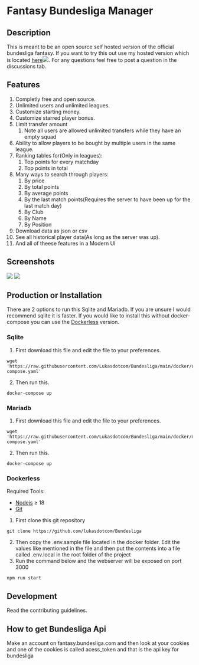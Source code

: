 # Fantasy Bundesliga Manager

## Description

This is meant to be an open source self hosted version of the official bundesliga fantasy. If you want to try this out use my hosted version which is located [here](https://bundesliga.lschaefer.xyz)![](https://uptime.lschaefer.xyz/api/badge/15/uptime/720?label=30&labelSuffix=d). For any questions feel free to post a question in the discussions tab.

## Features

1. Completly free and open source.
2. Unlimited users and unlimited leagues.
3. Customize starting money.
4. Customize starred player bonus.
5. Limit transfer amount
   1. Note all users are allowed unlimited transfers while they have an empty squad
6. Ability to allow players to be bought by multiple users in the same league.
7. Ranking tables for(Only in leagues):
   1. Top points for every matchday
   2. Top points in total
8. Many ways to search through players:
   1. By price
   2. By total points
   3. By average points
   4. By the last match points(Requires the server to have been up for the last match day)
   5. By Club
   6. By Name
   7. By Position
9. Download data as json or csv
10. See all historical player data(As long as the server was up).
11. And all of theese features in a Modern UI

## Screenshots

<img src="https://raw.githubusercontent.com/Lukasdotcom/Bundesliga/main/screenshots/main.png">
<img src="https://raw.githubusercontent.com/Lukasdotcom/Bundesliga/main/screenshots/transfers.png">

## Production or Installation

There are 2 options to run this Sqlite and Mariadb. If you are unsure I would recommend sqlite it is faster. If you would like to install this without docker-compose you can use the [Dockerless](#dockerless) version.

### Sqlite

1. First download this file and edit the file to your preferences.

```
wget 'https://raw.githubusercontent.com/Lukasdotcom/Bundesliga/main/docker/docker-compose.yaml'
```

2. Then run this.

```
docker-compose up
```

### Mariadb

1. First download this file and edit the file to your preferences.

```
wget 'https://raw.githubusercontent.com/Lukasdotcom/Bundesliga/main/docker/mariadb/docker-compose.yaml'
```

2. Then run this.

```
docker-compose up
```

### Dockerless

Required Tools:

- [Nodejs](https://nodejs.org/en/download/) ≥ 18
- [Git](https://git-scm.com/downloads)

1. First clone this git repository

```
git clone https://github.com/lukasdotcom/Bundesliga
```

2. Then copy the .env.sample file located in the docker folder. Edit the values like mentioned in the file and then put the contents into a file called .env.local in the root folder of the project
3. Run the command below and the webserver will be exposed on port 3000

```
npm run start
```

## Development

Read the contributing guidelines.

## How to get Bundesliga Api

Make an account on fantasy.bundesliga.com and then look at your cookies and one of the cookies is called acess_token and that is the api key for bundesliga
